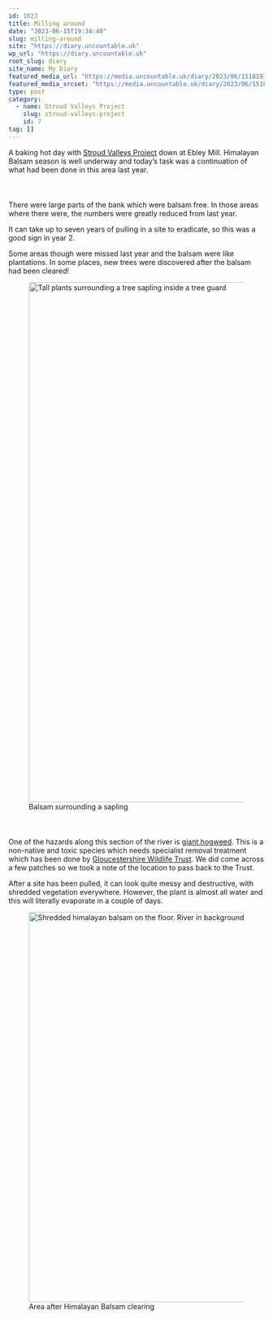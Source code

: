 ```yaml
---
id: 1023
title: Milling around
date: "2023-06-15T19:34:40"
slug: milling-around
site: "https://diary.uncountable.uk"
wp_url: "https://diary.uncountable.uk"
root_slug: diary
site_name: My Diary
featured_media_url: "https://media.uncountable.uk/diary/2023/06/15181932/IMG20230615140950.webp"
featured_media_srcset: "https://media.uncountable.uk/diary/2023/06/15181932/IMG20230615140950-300x151.webp 300w, https://media.uncountable.uk/diary/2023/06/15181932/IMG20230615140950-1024x517.webp 1024w, https://media.uncountable.uk/diary/2023/06/15181932/IMG20230615140950-150x150.webp 150w, https://media.uncountable.uk/diary/2023/06/15181932/IMG20230615140950-640x323.webp 640w, https://media.uncountable.uk/diary/2023/06/15181932/IMG20230615140950.webp 2000w"
type: post
category:
  - name: Stroud Valleys Project
    slug: stroud-valleys-project
    id: 7
tag: []
---
```



<p></p>



<p></p>



<p>A baking hot day with <a href="https://www.stroudvalleysproject.org/">Stroud Valleys Project</a> down at Ebley Mill.  Himalayan Balsam season is well underway and today&#8217;s task was a continuation of what had been done in this area last year.</p>


<style>.kb-row-layout-id_82490e-e0 > .kt-row-column-wrap{align-content:start;}:where(.kb-row-layout-id_82490e-e0 > .kt-row-column-wrap) > .wp-block-kadence-column{justify-content:start;}.kb-row-layout-id_82490e-e0 > .kt-row-column-wrap{column-gap:var(--global-kb-gap-md, 2rem);row-gap:var(--global-kb-gap-md, 2rem);padding-top:var(--global-kb-spacing-sm, 1.5rem);padding-bottom:var(--global-kb-spacing-sm, 1.5rem);grid-template-columns:repeat(2, minmax(0, 1fr));}.kb-row-layout-id_82490e-e0 > .kt-row-layout-overlay{opacity:0.30;}@media all and (max-width: 1024px){.kb-row-layout-id_82490e-e0 > .kt-row-column-wrap{grid-template-columns:repeat(2, minmax(0, 1fr));}}@media all and (max-width: 767px){.kb-row-layout-id_82490e-e0 > .kt-row-column-wrap{grid-template-columns:repeat(2, minmax(0, 1fr));}}</style><div class="kb-row-layout-wrap kb-row-layout-id_82490e-e0 alignnone wp-block-kadence-rowlayout"><div class="kt-row-column-wrap kt-has-2-columns kt-row-layout-equal kt-tab-layout-inherit kt-mobile-layout-equal kt-row-valign-top">
<style>.kadence-column_2bb13a-f5 > .kt-inside-inner-col,.kadence-column_2bb13a-f5 > .kt-inside-inner-col:before{border-top-left-radius:0px;border-top-right-radius:0px;border-bottom-right-radius:0px;border-bottom-left-radius:0px;}.kadence-column_2bb13a-f5 > .kt-inside-inner-col{column-gap:var(--global-kb-gap-sm, 1rem);}.kadence-column_2bb13a-f5 > .kt-inside-inner-col{flex-direction:column;}.kadence-column_2bb13a-f5 > .kt-inside-inner-col > .aligncenter{width:100%;}.kadence-column_2bb13a-f5 > .kt-inside-inner-col:before{opacity:0.3;}.kadence-column_2bb13a-f5{position:relative;}@media all and (max-width: 1024px){.kadence-column_2bb13a-f5 > .kt-inside-inner-col{flex-direction:column;justify-content:center;}}@media all and (max-width: 767px){.kadence-column_2bb13a-f5 > .kt-inside-inner-col{flex-direction:column;justify-content:center;}}</style>
<div class="wp-block-kadence-column kadence-column_2bb13a-f5"><div class="kt-inside-inner-col">
<p>There were large parts of the bank which were balsam free.  In those areas where there were, the numbers were greatly reduced from last year.</p>



<p>It can take up to seven years of pulling in a site to eradicate, so this was a good sign in year 2.</p>



<p>Some areas though were missed last year and the balsam were like plantations.  In some places, new trees were discovered after the balsam had been cleared!</p>
</div></div>


<style>.kadence-column_994861-d9 > .kt-inside-inner-col,.kadence-column_994861-d9 > .kt-inside-inner-col:before{border-top-left-radius:0px;border-top-right-radius:0px;border-bottom-right-radius:0px;border-bottom-left-radius:0px;}.kadence-column_994861-d9 > .kt-inside-inner-col{column-gap:var(--global-kb-gap-sm, 1rem);}.kadence-column_994861-d9 > .kt-inside-inner-col{flex-direction:column;}.kadence-column_994861-d9 > .kt-inside-inner-col > .aligncenter{width:100%;}.kadence-column_994861-d9 > .kt-inside-inner-col:before{opacity:0.3;}.kadence-column_994861-d9{position:relative;}@media all and (max-width: 1024px){.kadence-column_994861-d9 > .kt-inside-inner-col{flex-direction:column;justify-content:center;}}@media all and (max-width: 767px){.kadence-column_994861-d9 > .kt-inside-inner-col{flex-direction:column;justify-content:center;}}</style>
<div class="wp-block-kadence-column kadence-column_994861-d9"><div class="kt-inside-inner-col">
<figure class="wp-block-image size-large"><img loading="lazy" decoding="async" width="768" height="1024" src="https://media.uncountable.uk/diary/2023/06/15181929/IMG20230615133809-768x1024.webp" alt="Tall plants surrounding a tree sapling inside a tree guard" class="wp-image-1025" srcset="https://media.uncountable.uk/diary/2023/06/15181929/IMG20230615133809-768x1024.webp 768w, https://media.uncountable.uk/diary/2023/06/15181929/IMG20230615133809-225x300.webp 225w, https://media.uncountable.uk/diary/2023/06/15181929/IMG20230615133809-480x640.webp 480w, https://media.uncountable.uk/diary/2023/06/15181929/IMG20230615133809-scaled.webp 1920w" sizes="auto, (max-width: 768px) 100vw, 768px" /><figcaption class="wp-element-caption">Balsam surrounding a sapling</figcaption></figure>
</div></div>

</div></div>


<p>One of the hazards along this section of the river is <a href="https://www.gloucestershirewildlifetrust.co.uk/wildlife-explorer/wildflowers/hogweed" data-type="URL" data-id="https://www.gloucestershirewildlifetrust.co.uk/wildlife-explorer/wildflowers/hogweed">giant hogweed</a>.  This is a non-native and toxic species which needs specialist removal treatment which has been done by <a href="https://www.gloucestershirewildlifetrust.co.uk/volunteer">Gloucestershire Wildlife Trust</a>.  We did come across a few patches so we took a note of the location to pass back to the Trust.</p>



<p>After a site has been pulled, it can look quite messy and destructive, with shredded vegetation everywhere.  However, the plant is almost all water and this will literally evaporate in a couple of days.</p>



<figure class="wp-block-image size-large"><img loading="lazy" decoding="async" width="1024" height="768" src="https://media.uncountable.uk/diary/2023/06/15181927/IMG20230615121833-1024x768.webp" alt="Shredded himalayan balsam on the floor. River in background" class="wp-image-1024" srcset="https://media.uncountable.uk/diary/2023/06/15181927/IMG20230615121833-1024x768.webp 1024w, https://media.uncountable.uk/diary/2023/06/15181927/IMG20230615121833-300x225.webp 300w, https://media.uncountable.uk/diary/2023/06/15181927/IMG20230615121833-640x480.webp 640w, https://media.uncountable.uk/diary/2023/06/15181927/IMG20230615121833.webp 2000w" sizes="auto, (max-width: 1024px) 100vw, 1024px" /><figcaption class="wp-element-caption">Area after Himalayan Balsam clearing</figcaption></figure>
